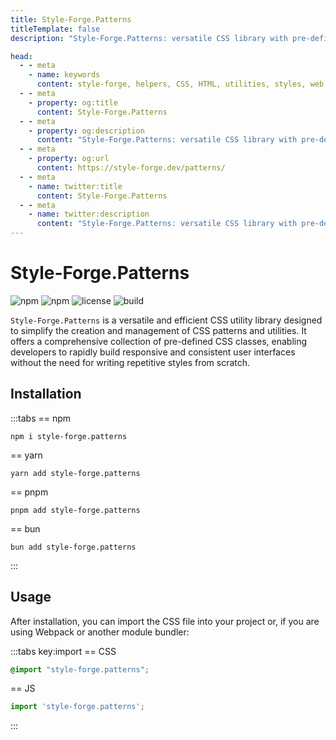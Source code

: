 ```yaml
---
title: Style-Forge.Patterns
titleTemplate: false
description: "Style-Forge.Patterns: versatile CSS library with pre-defined classes for responsive, consistent user interfaces."

head:
  - - meta
    - name: keywords
      content: style-forge, helpers, CSS, HTML, utilities, styles, web development, frontend, styling, design, responsive, lightweight, performance, modular, consistent
  - - meta
    - property: og:title
      content: Style-Forge.Patterns
  - - meta
    - property: og:description
      content: "Style-Forge.Patterns: versatile CSS library with pre-defined classes for responsive, consistent user interfaces."
  - - meta
    - property: og:url
      content: https://style-forge.dev/patterns/
  - - meta
    - name: twitter:title
      content: Style-Forge.Patterns
  - - meta
    - name: twitter:description
      content: "Style-Forge.Patterns: versatile CSS library with pre-defined classes for responsive, consistent user interfaces."
---
```


# Style-Forge.Patterns

<div class="shields">

![npm](https://img.shields.io/npm/v/style-forge.patterns)
![npm](https://img.shields.io/npm/dm/style-forge.patterns)
![license](https://img.shields.io/npm/l/style-forge.patterns)
![build](https://github.com/Sarmaged/style-forge.patterns/actions/workflows/publish.yml/badge.svg)

</div>

`Style-Forge.Patterns` is a versatile and efficient CSS utility library designed to simplify the creation and management of CSS patterns and utilities. It offers a comprehensive collection of pre-defined CSS classes, enabling developers to rapidly build responsive and consistent user interfaces without the need for writing repetitive styles from scratch.

## Installation

:::tabs
== npm
```shell
npm i style-forge.patterns
```
== yarn
```shell
yarn add style-forge.patterns
```
== pnpm
```shell
pnpm add style-forge.patterns
```
== bun
```shell
bun add style-forge.patterns
```
:::

## Usage

After installation, you can import the CSS file into your project or, if you are using Webpack or another module bundler:

:::tabs key:import
== CSS
```css
@import "style-forge.patterns";
```
== JS
```js
import 'style-forge.patterns';
```
:::
